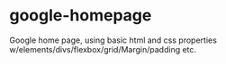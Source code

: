 # google-homepage

Google home page, using basic html and css properties w/elements/divs/flexbox/grid/Margin/padding etc.
